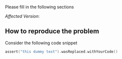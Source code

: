 Please fill in the following sections  

*Affected Version*:    

## How to reproduce the problem  
Consider the following code snippet
```kotlin
assert("this dummy text").wasReplaced.withYourCode()
```



